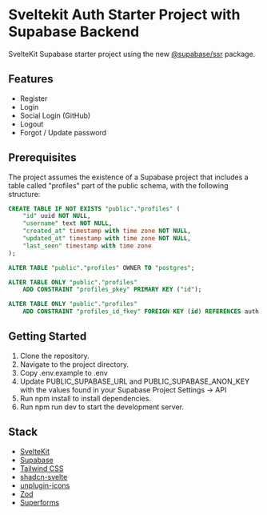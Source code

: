 # Sveltekit Auth Starter Project with Supabase Backend

SvelteKit Supabase starter project using the new [@supabase/ssr](https://www.npmjs.com/package/@supabase/ssr) package.

## Features

- Register
- Login
- Social Login (GitHub)
- Logout
- Forgot / Update password

## Prerequisites

The project assumes the existence of a Supabase project that includes a table called "profiles" part of the public schema, with the following structure:

```sql
CREATE TABLE IF NOT EXISTS "public"."profiles" (
    "id" uuid NOT NULL,
    "username" text NOT NULL,
    "created_at" timestamp with time zone NOT NULL,
    "updated_at" timestamp with time zone NOT NULL,
    "last_seen" timestamp with time zone
);

ALTER TABLE "public"."profiles" OWNER TO "postgres";

ALTER TABLE ONLY "public"."profiles"
    ADD CONSTRAINT "profiles_pkey" PRIMARY KEY ("id");

ALTER TABLE ONLY "public"."profiles"
    ADD CONSTRAINT "profiles_id_fkey" FOREIGN KEY (id) REFERENCES auth.users(id) ON DELETE CASCADE;
```

## Getting Started

1. Clone the repository.
2. Navigate to the project directory.
3. Copy .env.example to .env
4. Update PUBLIC_SUPABASE_URL and PUBLIC_SUPABASE_ANON_KEY with the values found in your Supabase Project Settings -> API
5. Run npm install to install dependencies.
6. Run npm run dev to start the development server.

## Stack

- [SvelteKit](https://github.com/sveltejs/kit)
- [Supabase](https://github.com/supabase/supabase)
- [Tailwind CSS](https://github.com/tailwindlabs/tailwindcss)
- [shadcn-svelte](https://github.com/huntabyte/shadcn-svelte)
- [unplugin-icons](https://github.com/unplugin/unplugin-icons)
- [Zod](https://github.com/colinhacks/zod)
- [Superforms](https://superforms.rocks/)
